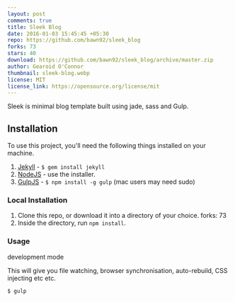 ```yaml
---
layout: post
comments: true
title: Sleek Blog
date: 2016-01-03 15:45:45 +05:30
repo: https://github.com/bawn92/sleek_blog
forks: 73
stars: 40
download: https://github.com/bawn92/sleek_blog/archive/master.zip
author: Gearoid O'Connor
thumbnail: sleek-blog.webp
license: MIT
license_link: https://opensource.org/license/mit
---
```


Sleek is minimal blog template built using jade, sass and Gulp.

## Installation

To use this project, you'll need the following things installed on your machine.

1. [Jekyll](https://jekyllrb.com/) - `$ gem install jekyll`
2. [NodeJS](https://nodejs.org) - use the installer.
3. [GulpJS](https://github.com/gulpjs/gulp) - `$ npm install -g gulp` (mac users may need sudo)

### Local Installation

1. Clone this repo, or download it into a directory of your choice.
forks: 73
2. Inside the directory, run `npm install`.

### Usage

development mode

This will give you file watching, browser synchronisation, auto-rebuild, CSS injecting etc etc.

`$ gulp`
